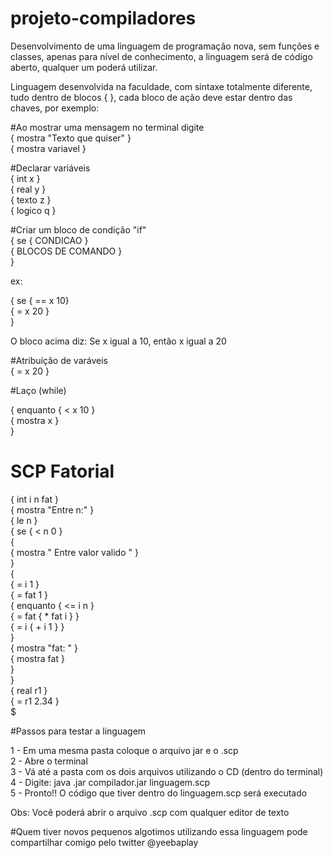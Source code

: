 # projeto-compiladores
Desenvolvimento de uma linguagem de programação nova, sem funções e classes, apenas para nível de conhecimento, a linguagem será de código aberto, qualquer um poderá utilizar.

Linguagem desenvolvida na faculdade, com sintaxe totalmente diferente, tudo dentro de blocos { }, cada bloco de ação deve estar dentro das chaves, por exemplo: 

#Ao mostrar uma mensagem no terminal digite <br />
{ mostra "Texto que quiser" } <br />
{ mostra variavel } <br />

#Declarar variáveis  <br />
{ int x } <br />
{ real y } <br />
{ texto z } <br />
{ logico q } <br />

#Criar um bloco de condição "if" <br />
{ se { CONDICAO }  <br />
  { BLOCOS DE COMANDO } <br />
} <br />

ex:  <br />

{ se { == x 10} <br />
  { = x 20 } <br />
} <br />

O bloco acima diz: Se x igual a 10, então x igual a 20 <br />

#Atribuíção de varáveis <br />
{ = x 20 } <br />

#Laço (while) <br />

{ enquanto { < x 10 } <br />
  { mostra x } <br />
} <br />

# SCP Fatorial

{ int i n fat } <br />
{ mostra "Entre n:" } <br />
{ le n } <br />
{ se { < n 0 }<br />
  { <br />
    { mostra " Entre valor valido " }<br />
  }<br />
  {<br />
    { = i 1 }<br />
    { = fat 1 }<br />
    { enquanto { <= i n }<br />
      { = fat { * fat i } }<br />
      { = i { + i 1 } }<br />
    }<br />
    { mostra "fat: " }<br />
    { mostra fat }<br />
  }<br />
}<br />
{ real r1 }<br />
{ = r1 2.34 }<br />
$

#Passos para testar a linguagem

1 - Em uma mesma pasta coloque o arquivo jar e o .scp <br />
2 - Abre o terminal <br />
3 - Vá até a pasta com os dois arquivos utilizando o CD (dentro do terminal) <br />
4 - Digite: java .jar compilador.jar linguagem.scp <br />
5 - Pronto!! O código que tiver dentro do linguagem.scp será executado <br />

Obs: Você poderá abrir o arquivo .scp com qualquer editor de texto

#Quem tiver novos pequenos algotimos utilizando essa linguagem pode compartilhar comigo pelo twitter @yeebaplay
